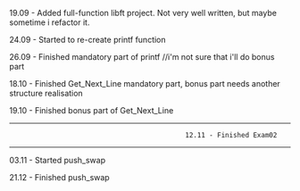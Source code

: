 19.09 - Added full-function libft project. Not very well written, but maybe sometime i refactor it.

24.09 - Started to re-create printf function

26.09 - Finished mandatory part of printf //i'm not sure that i'll do bonus part

18.10 - Finished Get_Next_Line mandatory part, bonus part needs another structure realisation 

19.10 - Finished bonus part of Get_Next_Line

-------------------------------------------------------------------------------------------------------------------------
                                                12.11 - Finished Exam02
-------------------------------------------------------------------------------------------------------------------------

03.11 - Started push_swap

21.12 - Finished push_swap

